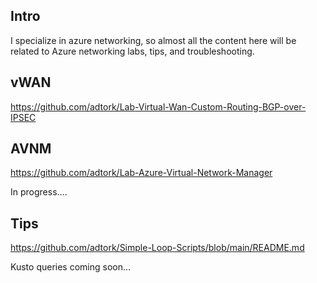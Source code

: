 ## Intro 
I specialize in azure networking, so almost all the content here will be related to Azure networking labs, tips, and troubleshooting.

## vWAN
https://github.com/adtork/Lab-Virtual-Wan-Custom-Routing-BGP-over-IPSEC

## AVNM
https://github.com/adtork/Lab-Azure-Virtual-Network-Manager

In progress....

## Tips
https://github.com/adtork/Simple-Loop-Scripts/blob/main/README.md

Kusto queries coming soon...

<!--
**adtork/adtork** is a ✨ _special_ ✨ repository because its `README.md` (this file) appears on your GitHub profile.

Here are some ideas to get you started:

- 🔭 I’m currently working on ...
- 🌱 I’m currently learning ...
- 👯 I’m looking to collaborate on ...
- 🤔 I’m looking for help with ...
- 💬 Ask me about ...
- 📫 How to reach me: ...
- 😄 Pronouns: ...
- ⚡ Fun fact: ...
-->
